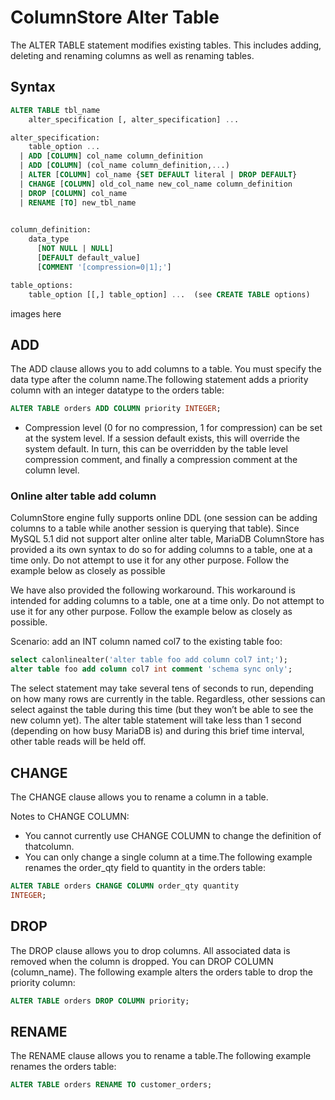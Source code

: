 # ColumnStore Alter Table

The ALTER TABLE statement modifies existing tables. This includes adding, deleting and renaming columns as well as renaming tables.

## Syntax

```sql
ALTER TABLE tbl_name
    alter_specification [, alter_specification] ...

alter_specification:
    table_option ...
  | ADD [COLUMN] col_name column_definition
  | ADD [COLUMN] (col_name column_definition,...)
  | ALTER [COLUMN] col_name {SET DEFAULT literal | DROP DEFAULT}
  | CHANGE [COLUMN] old_col_name new_col_name column_definition
  | DROP [COLUMN] col_name
  | RENAME [TO] new_tbl_name
 

column_definition:
    data_type
      [NOT NULL | NULL]
      [DEFAULT default_value]
      [COMMENT '[compression=0|1];']

table_options:
    table_option [[,] table_option] ...  (see CREATE TABLE options)
```

images here

## ADD

The ADD clause allows you to add columns to a table. You must specify the data type after the column name.The following statement adds a priority column with an integer datatype to the orders table:

```sql
ALTER TABLE orders ADD COLUMN priority INTEGER;
```

- Compression level (0 for no compression, 1 for compression) can be set at the system level. If a session default exists, this will override the system default. In turn, this can be overridden by the table level compression comment, and finally a compression comment at the column level.

### Online alter table add column

ColumnStore engine fully supports online DDL (one session can be adding columns to a table while another session is querying that table). 
Since MySQL 5.1 did not support alter online alter table, MariaDB ColumnStore has provided a its own syntax to do so for adding columns to a table, one at a time only. Do not attempt to use it for any other purpose. Follow the example below as closely as possible

We have also provided the following workaround. This workaround is intended for adding columns to a table, one at a time only. Do not attempt to use it for any other purpose. Follow the example below as closely as possible.

Scenario: add an INT column named col7 to the existing table foo:

```sql
select calonlinealter('alter table foo add column col7 int;');
alter table foo add column col7 int comment 'schema sync only';
```

The select statement may take several tens of seconds to run, depending on how many rows are currently in the table. Regardless, other sessions can select against the table during this time (but they won’t be able to see the new column yet). The alter table statement will take less than 1 second (depending on how busy MariaDB is) and during this brief time interval, other table reads will be held off.

## CHANGE

The CHANGE clause allows you to rename a column in a table.

Notes to CHANGE COLUMN:

- You cannot currently use CHANGE COLUMN to change the definition of thatcolumn.
- You can only change a single column at a time.The following example renames the order_qty field to quantity in the orders table:

```sql
ALTER TABLE orders CHANGE COLUMN order_qty quantity
INTEGER;
```

## DROP

The DROP clause allows you to drop columns. All associated data is removed when the column is dropped. You can DROP COLUMN (column_name).
The following example alters the orders table to drop the priority column:

```sql
ALTER TABLE orders DROP COLUMN priority;
```

## RENAME

The RENAME clause allows you to rename a table.The following example renames the
orders table:

```sql
ALTER TABLE orders RENAME TO customer_orders;
```